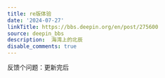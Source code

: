 ```yaml
---
title: re版体验
date: '2024-07-27'
linkTitle: https://bbs.deepin.org/en/post/275600
source: deepin_bbs
description:  海湾上的北辰 
disable_comments: true
---
```

反馈个问题：更新完后
